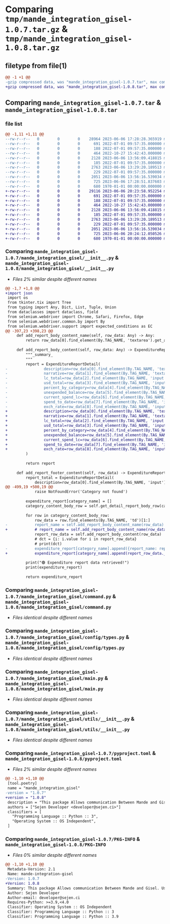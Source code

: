 # Comparing `tmp/mande_integration_gisel-1.0.7.tar.gz` & `tmp/mande_integration_gisel-1.0.8.tar.gz`

## filetype from file(1)

```diff
@@ -1 +1 @@
-gzip compressed data, was "mande_integration_gisel-1.0.7.tar", max compression
+gzip compressed data, was "mande_integration_gisel-1.0.8.tar", max compression
```

## Comparing `mande_integration_gisel-1.0.7.tar` & `mande_integration_gisel-1.0.8.tar`

### file list

```diff
@@ -1,11 +1,11 @@
--rw-r--r--   0        0        0    28964 2023-06-06 17:28:28.365919 mande_integration_gisel-1.0.7/mande_integration_gisel/__init__.py
--rw-r--r--   0        0        0      691 2022-07-01 09:57:35.000000 mande_integration_gisel-1.0.7/mande_integration_gisel/command.py
--rw-r--r--   0        0        0      188 2022-07-01 09:57:35.000000 mande_integration_gisel-1.0.7/mande_integration_gisel/config/__init__.py
--rw-r--r--   0        0        0      464 2022-10-27 15:42:43.000000 mande_integration_gisel-1.0.7/mande_integration_gisel/config/selectors.py
--rw-r--r--   0        0        0     2128 2023-06-06 13:56:09.418815 mande_integration_gisel-1.0.7/mande_integration_gisel/config/types.py
--rw-r--r--   0        0        0      185 2022-07-01 09:57:35.000000 mande_integration_gisel-1.0.7/mande_integration_gisel/config/variables.py
--rw-r--r--   0        0        0     2763 2023-06-06 13:29:20.189513 mande_integration_gisel-1.0.7/mande_integration_gisel/main.py
--rw-r--r--   0        0        0      229 2022-07-01 09:57:35.000000 mande_integration_gisel-1.0.7/mande_integration_gisel/organizations.py
--rw-r--r--   0        0        0     2051 2023-06-06 13:56:16.539034 mande_integration_gisel-1.0.7/mande_integration_gisel/utils/__init__.py
--rw-r--r--   0        0        0      725 2023-06-06 17:28:51.837603 mande_integration_gisel-1.0.7/pyproject.toml
--rw-r--r--   0        0        0      680 1970-01-01 00:00:00.000000 mande_integration_gisel-1.0.7/PKG-INFO
+-rw-r--r--   0        0        0    29116 2023-06-06 20:23:58.952254 mande_integration_gisel-1.0.8/mande_integration_gisel/__init__.py
+-rw-r--r--   0        0        0      691 2022-07-01 09:57:35.000000 mande_integration_gisel-1.0.8/mande_integration_gisel/command.py
+-rw-r--r--   0        0        0      188 2022-07-01 09:57:35.000000 mande_integration_gisel-1.0.8/mande_integration_gisel/config/__init__.py
+-rw-r--r--   0        0        0      464 2022-10-27 15:42:43.000000 mande_integration_gisel-1.0.8/mande_integration_gisel/config/selectors.py
+-rw-r--r--   0        0        0     2128 2023-06-06 13:56:09.418815 mande_integration_gisel-1.0.8/mande_integration_gisel/config/types.py
+-rw-r--r--   0        0        0      185 2022-07-01 09:57:35.000000 mande_integration_gisel-1.0.8/mande_integration_gisel/config/variables.py
+-rw-r--r--   0        0        0     2763 2023-06-06 13:29:20.189513 mande_integration_gisel-1.0.8/mande_integration_gisel/main.py
+-rw-r--r--   0        0        0      229 2022-07-01 09:57:35.000000 mande_integration_gisel-1.0.8/mande_integration_gisel/organizations.py
+-rw-r--r--   0        0        0     2051 2023-06-06 13:56:16.539034 mande_integration_gisel-1.0.8/mande_integration_gisel/utils/__init__.py
+-rw-r--r--   0        0        0      725 2023-06-06 20:24:12.050526 mande_integration_gisel-1.0.8/pyproject.toml
+-rw-r--r--   0        0        0      680 1970-01-01 00:00:00.000000 mande_integration_gisel-1.0.8/PKG-INFO
```

### Comparing `mande_integration_gisel-1.0.7/mande_integration_gisel/__init__.py` & `mande_integration_gisel-1.0.8/mande_integration_gisel/__init__.py`

 * *Files 2% similar despite different names*

```diff
@@ -1,7 +1,8 @@
+import json
 import os
 from tkinter.tix import Tree
 from typing import Any, Dict, List, Tuple, Union
 from dataclasses import dataclass, field
 from selenium.webdriver import Chrome, Safari, Firefox, Edge
 from selenium.webdriver.common.by import By
 from selenium.webdriver.support import expected_conditions as EC
@@ -397,23 +398,23 @@
     def add_report_body_content_name(self, row_data: Any) -> Any:
         return row_data[0].find_element(By.TAG_NAME, 'textarea').get_attribute('value').strip().lower()
     
     def add_report_body_content(self, row_data: Any) -> ExpenditureReportDetail:
         """_summary_
         """
         report = ExpenditureReportDetail(
-                description=row_data[0].find_element(By.TAG_NAME, 'textarea').get_attribute('value'),
-                narrative=row_data[1].find_element(By.TAG_NAME, 'textarea').get_attribute('value'),
-                lc_total=row_data[2].find_element(By.TAG_NAME, 'input').get_attribute('value'),
-                usd_total=row_data[3].find_element(By.TAG_NAME, 'input').get_attribute('value'),
-                percent_by_category=row_data[4].find_element(By.TAG_NAME, 'input').get_attribute('value'),
-                unexpended_balance=row_data[5].find_element(By.TAG_NAME, 'input').get_attribute('value'),
-                current_spend_lc=row_data[6].find_element(By.TAG_NAME, 'input').get_attribute('value'),
-                spend_to_date=row_data[7].find_element(By.TAG_NAME, 'input').get_attribute('value'),
-                exch_rate=row_data[8].find_element(By.TAG_NAME, 'input').get_attribute('value'),
+                description=row_data[0].find_element(By.TAG_NAME, 'textarea').get_attribute('value').strip().lower(),
+                narrative=row_data[1].find_element(By.TAG_NAME, 'textarea').get_attribute('value').strip().lower(),
+                lc_total=row_data[2].find_element(By.TAG_NAME, 'input').get_attribute('value').strip().lower(),
+                usd_total=row_data[3].find_element(By.TAG_NAME, 'input').get_attribute('value').strip().lower(),
+                percent_by_category=row_data[4].find_element(By.TAG_NAME, 'input').get_attribute('value').strip().lower(),
+                unexpended_balance=row_data[5].find_element(By.TAG_NAME, 'input').get_attribute('value').strip().lower(),
+                current_spend_lc=row_data[6].find_element(By.TAG_NAME, 'input').get_attribute('value').strip().lower(),
+                spend_to_date=row_data[7].find_element(By.TAG_NAME, 'input').get_attribute('value').strip().lower(),
+                exch_rate=row_data[8].find_element(By.TAG_NAME, 'input').get_attribute('value').strip().lower(),
         )
         
         return report
     
     def add_report_footer_content(self, row_data) -> ExpenditureReportDetail:
         report_total = ExpenditureReportDetail(
             description=row_data[0].find_element(By.TAG_NAME, 'input').get_attribute('value'),
@@ -499,19 +500,19 @@
             raise NotFoundError('Category not found')
 
         expenditure_report[category_name] = []
         category_content_body_row = self.get_detail_report_body_row(category_content)
         
         for row in category_content_body_row:
             row_data = row.find_elements(By.TAG_NAME, 'td')[1:]
-            report_name = self.add_report_body_content_name(row_data)
+            # report_name = self.add_report_body_content_name(row_data)
             report_row_data = self.add_report_body_content(row_data)
             # dct = {i: i.value for i in report_row_data}
             # print(dct)
-            expenditure_report[category_name].append({report_name: report_row_data})
+            expenditure_report[category_name].append(report_row_data.__dict__)
 
         print("🟢 Expenditure report data retrieved!")
         print(expenditure_report)
 
         return expenditure_report
```

### Comparing `mande_integration_gisel-1.0.7/mande_integration_gisel/command.py` & `mande_integration_gisel-1.0.8/mande_integration_gisel/command.py`

 * *Files identical despite different names*

### Comparing `mande_integration_gisel-1.0.7/mande_integration_gisel/config/types.py` & `mande_integration_gisel-1.0.8/mande_integration_gisel/config/types.py`

 * *Files identical despite different names*

### Comparing `mande_integration_gisel-1.0.7/mande_integration_gisel/main.py` & `mande_integration_gisel-1.0.8/mande_integration_gisel/main.py`

 * *Files identical despite different names*

### Comparing `mande_integration_gisel-1.0.7/mande_integration_gisel/utils/__init__.py` & `mande_integration_gisel-1.0.8/mande_integration_gisel/utils/__init__.py`

 * *Files identical despite different names*

### Comparing `mande_integration_gisel-1.0.7/pyproject.toml` & `mande_integration_gisel-1.0.8/pyproject.toml`

 * *Files 2% similar despite different names*

```diff
@@ -1,10 +1,10 @@
 [tool.poetry]
 name = "mande_integration_gisel"
-version = "1.0.7"
+version = "1.0.8"
 description = "This package Allows communication Between Mande and Gisel. Using WebScraping technics"
 authors = ["Sejen Developer <developer@sejen.ci>"]
 classifiers = [
   "Programming Language :: Python :: 3",
   "Operating System :: OS Independent",
 ]
```

### Comparing `mande_integration_gisel-1.0.7/PKG-INFO` & `mande_integration_gisel-1.0.8/PKG-INFO`

 * *Files 0% similar despite different names*

```diff
@@ -1,10 +1,10 @@
 Metadata-Version: 2.1
 Name: mande-integration-gisel
-Version: 1.0.7
+Version: 1.0.8
 Summary: This package Allows communication Between Mande and Gisel. Using WebScraping technics
 Author: Sejen Developer
 Author-email: developer@sejen.ci
 Requires-Python: >=3.9,<4.0
 Classifier: Operating System :: OS Independent
 Classifier: Programming Language :: Python :: 3
 Classifier: Programming Language :: Python :: 3.9
```

